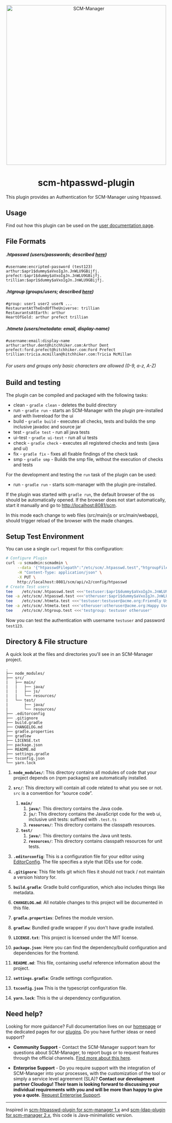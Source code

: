 <p align="center">
  <a href="https://www.scm-manager.org/">
    <img alt="SCM-Manager" src="https://download.scm-manager.org/images/logo/scm-manager_logo.png" width="500" />
  </a>
</p>
<h1 align="center">
  scm-htpasswd-plugin
</h1>

This plugin provides an Authentication for SCM-Manager using htpasswd.

## Usage

Find out how this plugin can be used on the [user documentation page](https://scm-manager.org/plugins/scm-htpasswd-plugin/docs).

## File Formats

##### .htpasswd (users/passwords; described [here](https://httpd.apache.org/docs/2.4/misc/password_encryptions.html))

    #username:encripted-password (test123)
    arthur:$apr1$dummy$aVxoIgJn.JnWLU9GBijfj.
    prefect:$apr1$dummy$aVxoIgJn.JnWLU9GBijfj.
    trillian:$apr1$dummy$aVxoIgJn.JnWLU9GBijfj.

##### .htgroup (groups/users; described [here](https://httpd.apache.org/docs/2.4/mod/mod_authz_groupfile.html))

    #group: user1 user2 userN ...
    RestaurantAtTheEndOfTheUniverse: trillian
    RestaurantsAtEarth: arthur
    HeartOfGold: arthur prefect trillian

##### .htmeta (users/metadata: email, display-name)

    #username:email:display-name
    arthur:arthur.dent@hitchhiker.com:Arthur Dent
    prefect:ford.prefect@hitchhiker.com:Ford Prefect
    trillian:tricia.mcmillan@hitchhiker.com:Tricia McMillan

###### For users and groups only basic characters are allowed (0-9, a-z, A-Z)

## Build and testing

The plugin can be compiled and packaged with the following tasks:

* clean - `gradle clean` - deletes the build directory
* run - `gradle run` - starts an SCM-Manager with the plugin pre-installed and with livereload for the ui
* build - `gradle build` - executes all checks, tests and builds the smp inclusive javadoc and source jar
* test - `gradle test` - run all java tests
* ui-test - `gradle ui-test` - run all ui tests
* check - `gradle check` - executes all registered checks and tests (java and ui)
* fix - `gradle fix` - fixes all fixable findings of the check task
* smp - `gradle smp` - Builds the smp file, without the execution of checks and tests

For the development and testing the `run` task of the plugin can be used:

* run - `gradle run` - starts scm-manager with the plugin pre-installed.

If the plugin was started with `gradle run`, the default browser of the os should be automatically opened.
If the browser does not start automatically, start it manually and go to [http://localhost:8081/scm](http://localhost:8081/scm).

In this mode each change to web files (src/main/js or src/main/webapp), should trigger reload of the browser with the made changes.

## Setup Test Environment

You can use a single `curl` request for this configuration:

```bash
# Configure Plugin
curl -u scmadmin:scmadmin \
     --data '{"htpasswdFilepath":"/etc/scm/.htpasswd.test","htgroupFilepath":"/etc/scm/.htgroup.test","htmetaFilepath":"/etc/scm/.htmeta.test","enabled":true,"showTestDialog":false}' \
     -H "Content-Type: application/json" \
     -X PUT \
     http://localhost:8081/scm/api/v2/config/htpasswd
# Create Test users
tee    /etc/scm/.htpasswd.test <<<'testuser:$apr1$dummy$aVxoIgJn.JnWLU9GBijfj.'
tee -a /etc/scm/.htpasswd.test <<<'otheruser:$apr1$dummy$aVxoIgJn.JnWLU9GBijfj.'
tee    /etc/scm/.htmeta.test <<<'testuser:testuser@acme.org:Friendly User'
tee -a /etc/scm/.htmeta.test <<<'otheruser:otheruser@acme.org:Happy User'
tee    /etc/scm/.htgroup.test <<<'testgroup: testuser otheruser'
```

Now you can test the authentication with username `testuser` and password `test123`.

## Directory & File structure

A quick look at the files and directories you'll see in an SCM-Manager project.

    .
    ├── node_modules/
    ├── src/
    |   ├── main/
    |   |   ├── java/
    |   |   ├── js/
    |   |   └── resources/
    |   └── test/
    |       ├── java/
    |       └── resources/
    ├── .editorconfig
    ├── .gitignore
    ├── build.gradle
    ├── CHANGELOG.md
    ├── gradle.properties
    ├── gradlew
    ├── LICENSE.txt
    ├── package.json
    ├── README.md
    ├── settings.gradle
    ├── tsconfig.json
    └── yarn.lock

1.  **`node_modules/`**: This directory contains all modules of code that your project depends on (npm packages) are automatically installed.

2.  **`src/`**: This directory will contain all code related to what you see or not. `src` is a convention for “source code”.
    1. **`main/`**
        1. **`java/`**: This directory contains the Java code.
        2. **`js/`**: This directory contains the JavaScript code for the web ui, inclusive unit tests: suffixed with `.test.ts`
        3. **`resources/`**: This directory contains the classpath resources.
    2. **`test/`**
        1. **`java/`**: This directory contains the Java unit tests.
        2. **`resources/`**: This directory contains classpath resources for unit tests.

3.  **`.editorconfig`**: This is a configuration file for your editor using [EditorConfig](https://editorconfig.org/). The file specifies a style that IDEs use for code.
4.  **`.gitignore`**: This file tells git which files it should not track / not maintain a version history for.
5.  **`build.gradle`**: Gradle build configuration, which also includes things like metadata.
6.  **`CHANGELOG.md`**: All notable changes to this project will be documented in this file.
7.  **`gradle.properties`**: Defines the module version.
8.  **`gradlew`**: Bundled gradle wrapper if you don't have gradle installed.
9.  **`LICENSE.txt`**: This project is licensed under the MIT license.
10.  **`package.json`**: Here you can find the dependency/build configuration and dependencies for the frontend.
11.  **`README.md`**: This file, containing useful reference information about the project.
12.  **`settings.gradle`**: Gradle settings configuration.
13. **`tsconfig.json`** This is the typescript configuration file.
14. **`yarn.lock`**: This is the ui dependency configuration.

## Need help?

Looking for more guidance? Full documentation lives on our [homepage](https://www.scm-manager.org/docs/) or the dedicated pages for our [plugins](https://www.scm-manager.org/plugins/). Do you have further ideas or need support?

- **Community Support** - Contact the SCM-Manager support team for questions about SCM-Manager, to report bugs or to request features through the official channels. [Find more about this here](https://www.scm-manager.org/support/).

- **Enterprise Support** - Do you require support with the integration of SCM-Manager into your processes, with the customization of the tool or simply a service level agreement (SLA)? **Contact our development partner Cloudogu! Their team is looking forward to discussing your individual requirements with you and will be more than happy to give you a quote.** [Request Enterprise Support](https://cloudogu.com/en/scm-manager-enterprise/).

---
Inspired in [scm-htpasswd-plugin for scm-manager 1.x](https://bitbucket.org/triologygmbh/scm-htpasswd-plugin/) and [scm-ldap-plugin for scm-manager 2.x](https://github.com/scm-manager/scm-ldap-plugin), this code is Java-minimalistic version.
